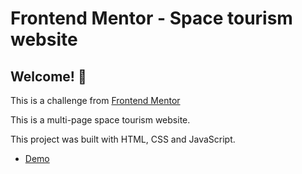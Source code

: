 # Frontend Mentor - Space tourism website

## Welcome! 👋

This is a challenge from [Frontend Mentor](https://www.frontendmentor.io)

This is a multi-page space tourism website.

This project was built with HTML, CSS and JavaScript.

- <a href="https://free-space-tourism.netlify.app/">Demo</a>
